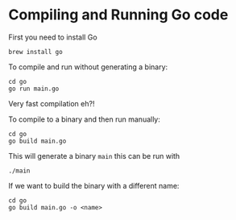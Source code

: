 # Compiling and Running Go code

First you need to install Go

```shell
brew install go
```

To compile and run without generating a binary:

```shell
cd go
go run main.go
```

Very fast compilation eh?!

To compile to a binary and then run manually:

```shell
cd go
go build main.go
```

This will generate a binary `main` this can be run with

```shell
./main
```

If we want to build the binary with a different name:

```shell
cd go
go build main.go -o <name>
```
